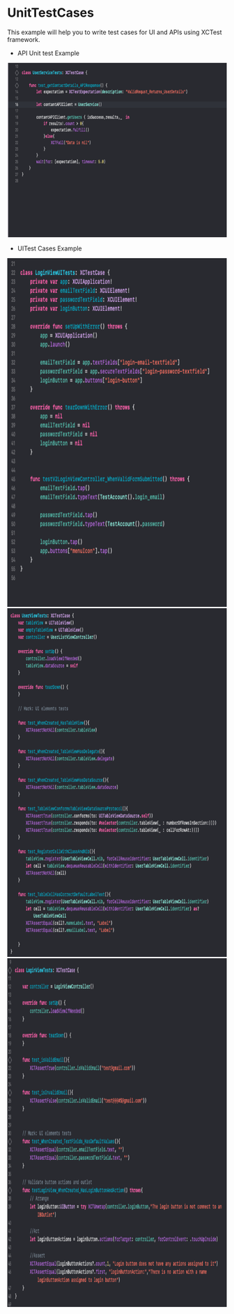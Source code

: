 # UnitTestCases


This example will help you to write test cases for UI and APIs using XCTest framework.

- API Unit test Example

<img src="APITestExample.png" width="700" height="400">

- UITest Cases Example

<img src="UITestCasesExample.png" width="800" height="800">

<img src="TestCaseExample1.png" width="800" height="800">
<img src="TestCaseExample2.png" width="800" height="800">


